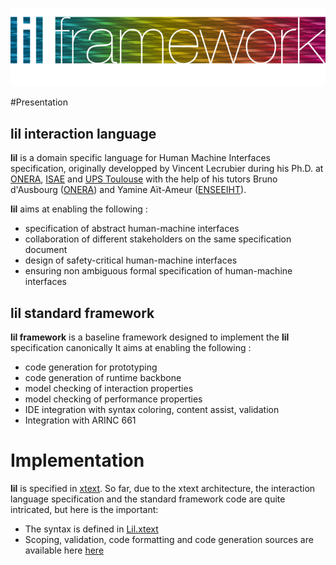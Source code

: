 <p align="center">
  <img src="docs/images/lilframework.png"/>
</p>

#Presentation

## lil interaction language

**lil** is a domain specific language for Human Machine Interfaces specification, originally developped by Vincent Lecrubier during his Ph.D. at [ONERA](http://www.onera.fr), [ISAE](http://www.isae.fr) and [UPS Toulouse](http://www.univ-tlse3.fr) with the help of his tutors Bruno d'Ausbourg ([ONERA](http://www.onera.fr)) and Yamine Aït-Ameur ([ENSEEIHT](http://www.enseeiht.fr)).

**lil** aims at enabling the following :

- specification of abstract human-machine interfaces
- collaboration of different stakeholders on the same specification document
- design of safety-critical human-machine interfaces
- ensuring non ambiguous formal specification of human-machine interfaces

## lil standard framework

**lil framework** is a baseline framework designed to implement the **lil** specification canonically
It aims at enabling the following :

- code generation for prototyping 
- code generation of runtime backbone
- model checking of interaction properties
- model checking of performance properties
- IDE integration with syntax coloring, content assist, validation
- Integration with ARINC 661

# Implementation

**lil** is specified in [xtext](http://www.eclipse.org/Xtext/). So far, due to the xtext architecture, the interaction language specification and the standard framework code are quite intricated, but here is the important:

- The syntax is defined in [Lil.xtext](com.crubier.lil/src/com/crubier/lil/Lil.xtext)
- Scoping, validation, code formatting and code generation sources are available here [here](com.crubier.lil/src/com/crubier/lil/)
